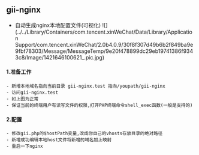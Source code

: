 ## gii-nginx

- 自动生成nginx本地配置文件(可视化)
  ![](../../Library/Containers/com.tencent.xinWeChat/Data/Library/Application Support/com.tencent.xinWeChat/2.0b4.0.9/30f8f307d49b6b2f849ba9e9fbf78303/Message/MessageTemp/9e20f478899dc29eb19741386f9343c8/Image/1421646100621_.pic.jpg)

#### 1.准备工作

    - 新增本地域名指向当前目录 gii-nginx.test 指向/youpath/gii-nginx
    - 访问gii-nginx.test
    - 如上图为正常
    - 保证当前的终端用户有读写文件的权限,打开PHP终端命令shell_exec函数(一般是支持的)

#### 2.配置

    - 修改gii.php的$hostPath变量,改成你自己的vhosts存放目录的绝对路径
    - 新增成功编辑本地host文件将新增的域名加上映射
    - 重启一下nginx
